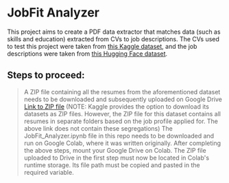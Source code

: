 # JobFit Analyzer

This project aims to create a PDF data extractor that matches data (such as skills and education) extracted from CVs to job descriptions.
The CVs used to test this project were taken from [this Kaggle dataset](https://www.kaggle.com/datasets/snehaanbhawal/resume-dataset), and the job descriptions were taken from [this Hugging Face dataset](https://huggingface.co/datasets/jacob-hugging-face/job-descriptions).

## Steps to proceed:
> A ZIP file containing all the resumes from the aforementioned dataset needs to be downloaded and subsequently uploaded on Google Drive
[Link to ZIP file](https://drive.google.com/file/d/1oAW3x5qwUt3E9gBNvR-ac-RyYJgXDrXz/view?usp=sharing)
(NOTE: Kaggle provides the option to download its datasets as ZIP files. However, the ZIP file for this dataset contains all resumes in separate folders based on the job profile applied for. The above link does not contain these segregations)
> The JobFit_Analyzer.ipynb file in this repo needs to be downloaded and run on Google Colab, where it was written originally.
> After completing the above steps, mount your Google Drive on Colab.
> The ZIP file uploaded to Drive in the first step must now be located in Colab's runtime storage. Its file path must be copied and pasted in the required variable.
